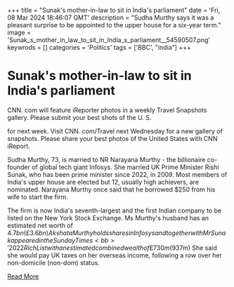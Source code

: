 +++
title = "Sunak's mother-in-law to sit in India's parliament"
date = 'Fri, 08 Mar 2024 18:46:07 GMT'
description = "Sudha Murthy says it was a pleasant surprise to be appointed to the upper house for a six-year term."
image = 'Sunak_s_mother_in_law_to_sit_in_India_s_parliament__54590507.png'
keywrods =  []
categories = 'Politics'
tags = ['BBC', "india"]
+++

# Sunak's mother-in-law to sit in India's parliament

CNN.
com will feature iReporter photos in a weekly Travel Snapshots gallery.
Please submit your best shots of the U.
S.

for next week.
Visit CNN.
com/Travel next Wednesday for a new gallery of snapshots.
Please share your best photos of the United States with CNN iReport.

Sudha Murthy, 73, is married to NR Narayana Murthy - the billionaire co-founder of global tech giant Infosys.
She married UK Prime Minister Rishi Sunak, who has been prime minister since 2022, in 2009.
Most members of India<bb>'s upper house are elected but 12, usually high achievers, are nominated.
Narayana Murthy once said that he borrowed $250 from his wife to start the firm.

The firm is now India<bb>'s seventh-largest and the first Indian company to be listed on the New York Stock Exchange.
Ms Murthy's husband has an estimated net worth of $4.
7bn (£3.
6bn) Akshata Murthy holds shares in Infosys and together with Mr Sunak appeared in the Sunday Times<bb>' 2022 Rich List with an estimated combined wealth of £730m ($937m) She said she would pay UK taxes on her overseas income, following a row over her non-domicile (non-dom) status.


[Read More](https://www.bbc.co.uk/news/world-asia-68511113)
